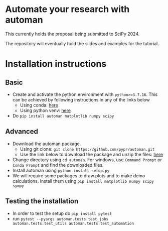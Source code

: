# Automate your research with automan


This currently holds the proposal being submitted to SciPy 2024. 

The repository will eventually hold the slides and examples for the tutorial.


# Installation instructions

## Basic
* Create and activate the python environment with `python>=3.7.16`. This can be
  achieved by following instructions in any of the links below
    - Using conda: [here](https://conda.io/projects/conda/en/latest/user-guide/tasks/manage-environments.html)
    - Using python venv: [here](https://docs.python.org/3/library/venv.html)
* Do `pip install automan matplotlib numpy scipy`


## Advanced

* Download the automan package.
    - Using git clone:
		`git clone https://github.com/pypr/automan.git`
    - Use the link below to download the package and unzip the files: [here](https://github.com/pypr/automan/archive/refs/heads/master.zip)
* Change directory using `cd automan`. For windows, use `Command Prompt` or `Conda Prompt` and find the downloaded files.
* Install automan using `python install setup.py`
* We will require some packages to draw plots and to make demo calculations. Install them using `pip install matplotlib numpy scipy sympy`

## Testing the installation

* In order to test the setup do `pip install pytest`
* run `pytest --pyargs automan.tests.test_jobs automan.tests.test_utils automan.tests.test_automation` 